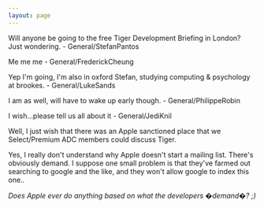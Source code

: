 ```yaml
---
layout: page
---
```


Will anyone be going to the free Tiger Development Briefing in London? Just wondering. - General/StefanPantos

Me me me - General/FrederickCheung

Yep I'm going, I'm also in oxford Stefan, studying computing & psychology at brookes.  - General/LukeSands

I am as well, will have to wake up early though. - General/PhilippeRobin

I wish...please tell us all about it - General/JediKnil

Well, I just wish that there was an Apple sanctioned place that we Select/Premium ADC members could discuss Tiger.

Yes, I really don't understand why Apple doesn't start a mailing list.  There's obviously demand.  I suppose one small problem is that they've farmed out searching to google and the like, and they won't allow google to index this one..

*Does Apple ever do anything based on what the developers �demand�? ;)*